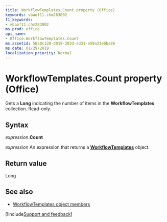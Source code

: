 ```yaml
---
title: WorkflowTemplates.Count property (Office)
keywords: vbaof11.chm283002
f1_keywords:
- vbaof11.chm283002
ms.prod: office
api_name:
- Office.WorkflowTemplates.Count
ms.assetid: 58a0c128-d019-203d-ad31-e59a31e0ba86
ms.date: 01/29/2019
localization_priority: Normal
---
```



# WorkflowTemplates.Count property (Office)

Gets a **Long** indicating the number of items in the **WorkflowTemplates** collection. Read-only.


## Syntax

_expression_.**Count**

_expression_ An expression that returns a **[WorkflowTemplates](Office.WorkflowTemplates.md)** object.


## Return value

Long


## See also

- [WorkflowTemplates object members](overview/Library-Reference/workflowtemplates-members-office.md)


[!include[Support and feedback](~/includes/feedback-boilerplate.md)]